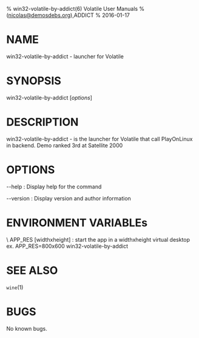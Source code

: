 % win32-volatile-by-addict(6) Volatile User Manuals
%  (nicolas@demosdebs.org),ADDICT
% 2016-01-17

# NAME
win32-volatile-by-addict - launcher for Volatile

# SYNOPSIS
win32-volatile-by-addict [*options*]

# DESCRIPTION
win32-volatile-by-addict - is the launcher for Volatile that call PlayOnLinux in backend.
Demo ranked 3rd at Satellite 2000

# OPTIONS
\--help
:   Display help for the command

\--version
:   Display version and author information

# ENVIRONMENT VARIABLEs
\ APP_RES [widthxheight]
:	start the app in a widthxheight virtual desktop  
	ex. APP_RES=800x600 win32-volatile-by-addict

# SEE ALSO
`wine`(1)

# BUGS
No known bugs.
